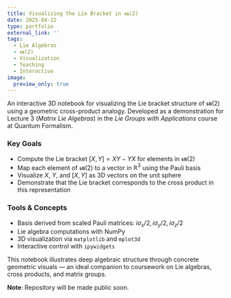 ```yaml
---
title: Visualizing the Lie Bracket in 𝖘𝖚(2)
date: 2025-04-22
type: portfolio
external_link: ''
tags:
  - Lie Algebras
  - 𝖘𝖚(2)
  - Visualization
  - Teaching
  - Interactive
image:
  preview_only: true
---
```


An interactive 3D notebook for visualizing the Lie bracket structure of 𝖘𝖚(2) using a geometric cross-product analogy. Developed as a demonstration for Lecture 3 (*Matrix Lie Algebras*) in the *Lie Groups with Applications* course at Quantum Formalism.

<!--more-->

### Key Goals

- Compute the Lie bracket $[X, Y] = XY - YX$ for elements in 𝖘𝖚(2)
- Map each element of 𝖘𝖚(2) to a vector in $\mathbb{R}^3$ using the Pauli basis
- Visualize $X$, $Y$, and $[X, Y]$ as 3D vectors on the unit sphere
- Demonstrate that the Lie bracket corresponds to the cross product in this representation

### Tools & Concepts

- Basis derived from scaled Pauli matrices: $i\sigma_x/2, i\sigma_y/2, i\sigma_z/2$
- Lie algebra computations with NumPy
- 3D visualization via `matplotlib` and `mplot3d`
- Interactive control with `ipywidgets`

This notebook illustrates deep algebraic structure through concrete geometric visuals — an ideal companion to coursework on Lie algebras, cross products, and matrix groups.

 **Note**: Repository will be made public soon.